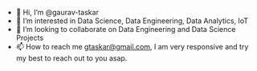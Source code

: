 - 👋 Hi, I’m @gaurav-taskar
- 👀 I’m interested in Data Science, Data Engineering, Data Analytics, IoT
- 💞️ I’m looking to collaborate on Data Engineering and Data Science Projects
- 📫 How to reach me gtaskar@gmail.com, I am very responsive and try my best to reach out to you asap.

<!---
gaurav-taskar/gaurav-taskar is a ✨ special ✨ repository because its `README.md` (this file) appears on your GitHub profile.
You can click the Preview link to take a look at your changes.
--->
